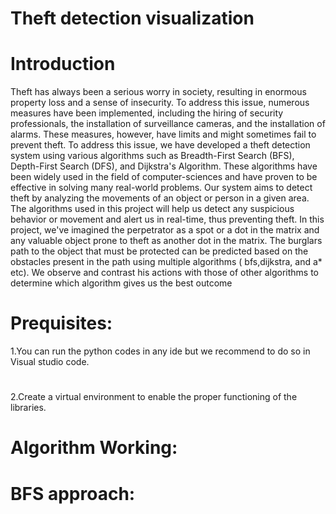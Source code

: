 # Theft detection visualization
# Introduction
Theft has always been a serious worry in society, resulting in enormous property loss
and a sense of insecurity. To address this issue, numerous measures have been
implemented, including the hiring of security professionals, the installation of
surveillance cameras, and the installation of alarms. These measures, however, have
limits and might sometimes fail to prevent theft.
To address this issue, we have developed a theft detection system using various
algorithms such as Breadth-First Search (BFS), Depth-First Search (DFS), and
Dijkstra's Algorithm. These algorithms have been widely used in the field of
computer-sciences and have proven to be effective in solving many real-world
problems.
Our system aims to detect theft by analyzing the movements of an object or person in a
given area. The algorithms used in this project will help us detect any suspicious
behavior or movement and alert us in real-time, thus preventing theft. In this project,
we've imagined the perpetrator as a spot or a dot in the matrix and any valuable object
prone to theft as another dot in the matrix. The burglars path to the object that must be
protected can be predicted based on the obstacles present in the path using multiple
algorithms ( bfs,dijkstra, and a* etc). We observe and contrast his actions with those of
other algorithms to determine which algorithm gives us the best outcome
# Prequisites:
1.You can run the python codes in any ide but we recommend to do so in Visual studio code. 
#
2.Create a virtual environment to enable the proper functioning of the libraries.
# Algorithm Working:
# BFS approach:


